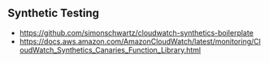 

## Synthetic Testing
* https://github.com/simonschwartz/cloudwatch-synthetics-boilerplate
* https://docs.aws.amazon.com/AmazonCloudWatch/latest/monitoring/CloudWatch_Synthetics_Canaries_Function_Library.html